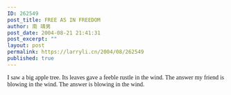 ```yaml
---
ID: 262549
post_title: FREE AS IN FREEDOM
author: 南 靖男
post_date: 2004-08-21 21:41:31
post_excerpt: ""
layout: post
permalink: https://larryli.cn/2004/08/262549
published: true
---
```

<font face="comic sans ms,sand">I saw a big apple tree.
Its leaves gave a feeble rustle in the wind.
The answer my friend is blowing in the wind.
The answer is blowing in the wind.</font>